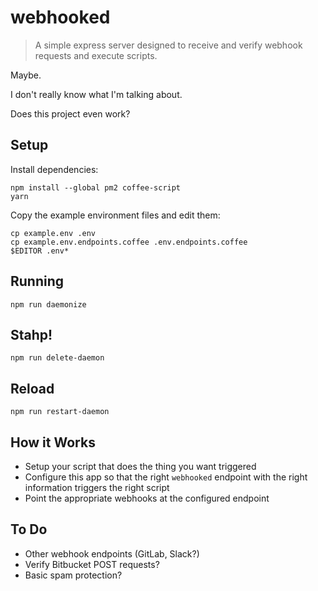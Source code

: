 # webhooked

> A simple express server designed to receive and verify webhook requests and execute scripts.

Maybe.

I don't really know what I'm talking about.

Does this project even work?

## Setup

Install dependencies:

	npm install --global pm2 coffee-script
	yarn

Copy the example environment files and edit them:

	cp example.env .env
	cp example.env.endpoints.coffee .env.endpoints.coffee
	$EDITOR .env*

## Running

	npm run daemonize

## Stahp!

	npm run delete-daemon

## Reload

	npm run restart-daemon

## How it Works

* Setup your script that does the thing you want triggered
* Configure this app so that the right `webhooked` endpoint with the right information triggers the right script
* Point the appropriate webhooks at the configured endpoint

## To Do

* Other webhook endpoints (GitLab, Slack?)
* Verify Bitbucket POST requests?
* Basic spam protection?

